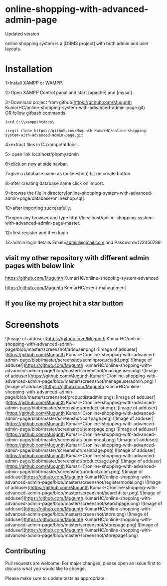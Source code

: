 # online-shopping-with-advanced-admin-page
Updated version


online shopping system is a [DBMS project] with both admin and user layouts.

# Installation

1>Install XAMPP or WAMPP.

2>Open XAMPP Control panal and start [apache] and [mysql] .

3>Download project from github(https://github.com/Mugunth KumarHC/online-shopping-system-with-advanced-admin-page.git)  
    OR follow gitbash commands
    
    i>cd C:\\xampp\htdocs\
    
    ii>git clone https://github.com/Mugunth KumarHC/online-shopping-system-with-advanced-admin-page.git
    
4>extract files in C:\\xampp\htdocs\.

5> open link localhost/phpmyadmin

6>click on new at side navbar.

7>give a database name as (onlineshop) hit on create button.

8>after creating database name click on import.

9>browse the file in directory[online-shopping-system-with-advanced-admin-page/database/onlineshop.sql].

10>after importing successfully.

11>open any browser and type http://localhost/online-shopping-system-with-advanced-admin-page-master.

12>first register and then login

13>admin login details  Email=admin@gmail.com and Password=123456789.

## visit my other repository with different admin pages with below link
https://github.com/Mugunth KumarHC/online-shopping-system-advanced

https://github.com/Mugunth KumarHC/event-management

##  If you like my project hit a star button



# Screenshots
![Image of adduser](https://github.com/Mugunth KumarHC/online-shopping-with-advanced-admin-page/blob/master/screenshot/adduser.png)
![Image of adduser](https://github.com/Mugunth KumarHC/online-shopping-with-advanced-admin-page/blob/master/screenshot/adminproductadd.png)
![Image of adduser](https://github.com/Mugunth KumarHC/online-shopping-with-advanced-admin-page/blob/master/screenshot/manageuser.png)
![Image of adduser](https://github.com/Mugunth KumarHC/online-shopping-with-advanced-admin-page/blob/master/screenshot/manageuseradmin.png)
![Image of adduser](https://github.com/Mugunth KumarHC/online-shopping-with-advanced-admin-page/blob/master/screenshot/productlistadmin.png)
![Image of adduser](https://github.com/Mugunth KumarHC/online-shopping-with-advanced-admin-page/blob/master/screenshot/productlist.png)
![Image of adduser](https://github.com/Mugunth KumarHC/online-shopping-with-advanced-admin-page/blob/master/screenshot/cartpage.png)
![Image of adduser](https://github.com/Mugunth KumarHC/online-shopping-with-advanced-admin-page/blob/master/screenshot/homepage.png)
![Image of adduser](https://github.com/Mugunth KumarHC/online-shopping-with-advanced-admin-page/blob/master/screenshot/loginmodal.png)
![Image of adduser](https://github.com/Mugunth KumarHC/online-shopping-with-advanced-admin-page/blob/master/screenshot/mainpage.png)
![Image of adduser](https://github.com/Mugunth KumarHC/online-shopping-with-advanced-admin-page/blob/master/screenshot/productpage.png)
![Image of adduser](https://github.com/Mugunth KumarHC/online-shopping-with-advanced-admin-page/blob/master/screenshot/productzoom.png)
![Image of adduser](https://github.com/Mugunth KumarHC/online-shopping-with-advanced-admin-page/blob/master/screenshot/registermodal.png)
![Image of adduser](https://github.com/Mugunth KumarHC/online-shopping-with-advanced-admin-page/blob/master/screenshot/searchfilter.png)
![Image of adduser](https://github.com/Mugunth KumarHC/online-shopping-with-advanced-admin-page/blob/master/screenshot/searchpage.png)
![Image of adduser](https://github.com/Mugunth KumarHC/online-shopping-with-advanced-admin-page/blob/master/screenshot/store.png)
![Image of adduser](https://github.com/Mugunth KumarHC/online-shopping-with-advanced-admin-page/blob/master/screenshot/storepage.png)
![Image of adduser](https://github.com/Mugunth KumarHC/online-shopping-with-advanced-admin-page/blob/master/screenshot/storepage1.png)






## Contributing
Pull requests are welcome. For major changes, please open an issue first to discuss what you would like to change.

Please make sure to update tests as appropriate.

